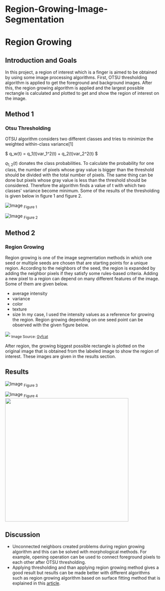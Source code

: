 # Region-Growing-Image-Segmentation

# Region Growing
## Introduction and Goals
In this project, a region of interest which is a finger is aimed to be obtained by using some image processing algorithms. First, OTSU thresholding algorithm is applied to get the foreground and background images. After this, the region growing algorithm is applied and the largest possible rectangle is calculated and plotted to get and show the region of interest on the image.
## Method 1
### Otsu Thresholding

 OTSU algorithm considers two different classes and tries to minimize the weighted within-class variance[1]

$ q_w(t) = q_1(t)var_1^2(t) + q_2(t)var_2^2(t)  $

$q_{1,2}(t)$  donates the class probabilities. To calculate the probability for one class, the number of pixels whose gray value is bigger than the threshold should be divided with the total number of pixels. The same thing can be done but pixels whose gray value is less than the threshold should be considered. Therefore the algorithm finds a value of t with which two classes' variance become minimum. Some of the results of the thresholding is given below in figure 1 and figure 2. 



![Image](otsu_0053_3_1_120511-103050.png)
<sub>Figure 1</sub>

![Image](otsu_30_4.jpg)
<sub>Figure 2</sub>



## Method 2 
### Region Growing
Region growing is one of the image segmentation methods in which one seed or multiple seeds are chosen that are starting points for a unique region. According to the neighbors of the seed, the region is expanded by adding the neighbor pixels if they satisfy some rules-based criteria. Adding a new pixel to a region can depend on many different features of the image. Some of them are given below. 
* average intensity
* variance
* color
* texture
* size
In my case, I used the intensity values as a reference for growing the region. Region growing depending on one seed point can be observed with the given figure below. 

![](growing.gif)
<sub>Image Source: [Gyfcat](https://gfycat.com/)</sub>

After region, the growing biggest possible rectangle is plotted on the original image that is obtained from the labeled image to show the region of interest. These images are given in the results section.

## Results
![Image](output_0046_6_4_120523-160718.png)
<sub>Figure 3 </sub>

![Image](output_30_4.jpg)
<sub>Figure 4 </sub>
<img src="../images/UTFVP/0003_6_4_120524-161445.png" width="400"/>
## Discussion 
* Unconnected neighbors created problems during region growing algorithm and this can be solved with morphological methods. For example, opening operation can be used to connect foreground pixels to each other after OTSU thresholding. 
* Applying thresholding and than applying region growing method gives a good result but results can be made better with different algorithms such as region growing algorithm based on surface fitting method that is explained in this <a href="https://www.semanticscholar.org/paper/Segmentation-through-Variable-Order-Surface-Fitting-Besl-Jain/9cb0b37ade76ffb299f6d103203e246d058a6d8c" target="_top">article</a>.